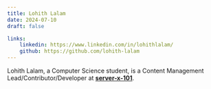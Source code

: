 ```yaml
---
title: Lohith Lalam
date: 2024-07-10
draft: false

links: 
    linkedin: https://www.linkedin.com/in/lohithlalam/
    github: https://github.com/lohith-lalam
---
```


Lohith Lalam, a Computer Science student, is a Content Management Lead/Contributor/Developer at [**server-x-101**](https://serverx.org.in/).
